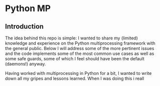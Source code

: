 # Python MP

## Introduction

The idea behind this repo is simple: I wanted to share my (limited) knowledge and experience on the Python multiprocessing framework with the general public. Below I will address some of the more pertinent issues and the code implements some of the most common use cases as well as some safe guards, some of which I feel should have been the default (daemons!) anyway.

Having worked with multiprocessing in Python for a bit, I wanted to write down all my gripes and lessons learned. When I was doing this i reall